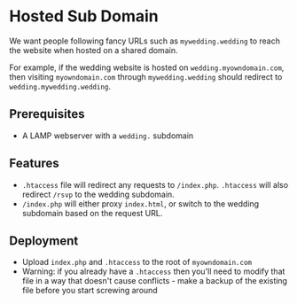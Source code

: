 # Hosted Sub Domain

We want people following fancy URLs such as `mywedding.wedding` to reach the website when hosted on a shared domain.

For example, if the wedding website is hosted on `wedding.myowndomain.com`, then visiting `myowndomain.com` through `mywedding.wedding` should redirect to `wedding.mywedding.wedding`.

## Prerequisites

- A LAMP webserver with a `wedding.` subdomain

## Features

- `.htaccess` file will redirect any requests to `/index.php`. `.htaccess` will also redirect `/rsvp` to the wedding subdomain.
- `/index.php` will either proxy `index.html`, or switch to the wedding subdomain based on the request URL.

## Deployment

- Upload `index.php` and `.htaccess` to the root of `myowndomain.com`
- Warning: if you already have a `.htaccess` then you'll need to modify that file in a way that doesn't cause conflicts - make a backup of the existing file before you start screwing around

 
